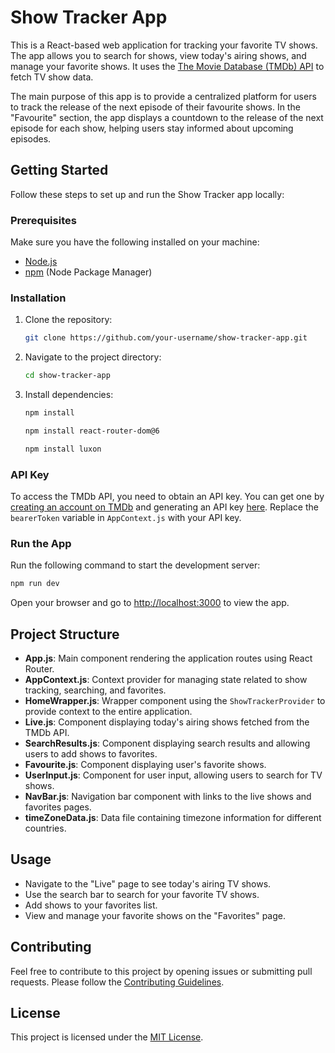 # Show Tracker App

This is a React-based web application for tracking your favorite TV shows. The app allows you to search for shows, view today's airing shows, and manage your favorite shows. It uses the [The Movie Database (TMDb) API](https://www.themoviedb.org/documentation/api) to fetch TV show data.

The main purpose of this app is to provide a centralized platform for users to track the release of the next episode of their favourite shows. In the "Favourite" section, the app displays a countdown to the release of the next episode for each show, helping users stay informed about upcoming episodes.

## Getting Started

Follow these steps to set up and run the Show Tracker app locally:

### Prerequisites

Make sure you have the following installed on your machine:

- [Node.js](https://nodejs.org/)
- [npm](https://www.npmjs.com/) (Node Package Manager)

### Installation

1. Clone the repository:

   ```bash
   git clone https://github.com/your-username/show-tracker-app.git
   ```

2. Navigate to the project directory:

   ```bash
   cd show-tracker-app
   ```

3. Install dependencies:

   ```bash
   npm install
   ```

   ```bash
   npm install react-router-dom@6
   ```

   ```bash
   npm install luxon
   ```

### API Key

To access the TMDb API, you need to obtain an API key. You can get one by [creating an account on TMDb](https://www.themoviedb.org/signup) and generating an API key [here](https://www.themoviedb.org/settings/api). Replace the `bearerToken` variable in `AppContext.js` with your API key.

### Run the App

Run the following command to start the development server:

```bash
npm run dev
```

Open your browser and go to [http://localhost:3000](http://localhost:3000) to view the app.

## Project Structure

- **App.js**: Main component rendering the application routes using React Router.
- **AppContext.js**: Context provider for managing state related to show tracking, searching, and favorites.
- **HomeWrapper.js**: Wrapper component using the `ShowTrackerProvider` to provide context to the entire application.
- **Live.js**: Component displaying today's airing shows fetched from the TMDb API.
- **SearchResults.js**: Component displaying search results and allowing users to add shows to favorites.
- **Favourite.js**: Component displaying user's favorite shows.
- **UserInput.js**: Component for user input, allowing users to search for TV shows.
- **NavBar.js**: Navigation bar component with links to the live shows and favorites pages.
- **timeZoneData.js**: Data file containing timezone information for different countries.

## Usage

- Navigate to the "Live" page to see today's airing TV shows.
- Use the search bar to search for your favorite TV shows.
- Add shows to your favorites list.
- View and manage your favorite shows on the "Favorites" page.

## Contributing

Feel free to contribute to this project by opening issues or submitting pull requests. Please follow the [Contributing Guidelines](CONTRIBUTING.md).

## License

This project is licensed under the [MIT License](LICENSE).

